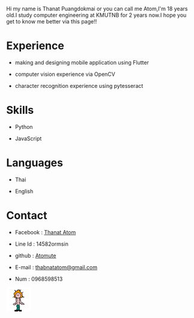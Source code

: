   Hi my name is Thanat Puangdokmai or you can call me Atom,I'm 18 years old.I study computer engineering at KMUTNB for 2 years now.I hope you get to know me better via this page!!

# Experience
  * making and designing mobile application using Flutter

  * computer vision experience via OpenCV

  * character recognition experience using pytesseract
# Skills
  * Python
  
  * JavaScript
  
# Languages
  * Thai
  
  * English

# Contact
  * Facebook : [Thanat Atom](https://web.facebook.com/atom.pungdokmai)

  * Line Id : 14582ormsin

  * github : [Atomute](https://github.com/Atomute)

  * E-mail : thabnatatom@gmail.com

  * Num : 0968598513

<img src="/img/player.png" alt="alt text" title="image Title" />
